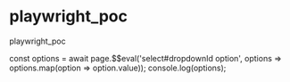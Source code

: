# playwright_poc
playwright_poc


const options = await page.$$eval('select#dropdownId option', options => options.map(option => option.value));
console.log(options);
